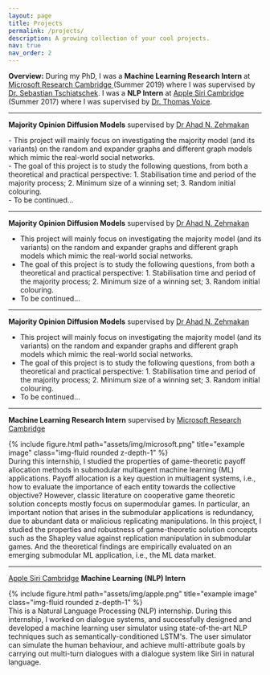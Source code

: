 ```yaml
---
layout: page
title: Projects
permalink: /projects/
description: A growing collection of your cool projects.
nav: true
nav_order: 2
---
```


**Overview:** During my PhD, I was a **Machine Learning Research Intern** at <a href="https://www.microsoft.com/en-us/research/lab/microsoft-research-cambridge/">Microsoft Research Cambridge </a> (Summer 2019) where I was supervised by <a href="https://www.tschiatschek.net/">Dr. Sebastian Tschiatschek</a>. I was a **NLP Intern** at <a href="https://www.apple.com/uk/siri/">Apple Siri Cambridge</a> (Summer 2017) where I was supervised by <a href="https://www.linkedin.com/in/thomas-voice-a67b9ab9/">Dr. Thomas Voice</a>.

---

**Majority Opinion Diffusion Models** supervised by <a href="https://comp.anu.edu.au/people/ahad-zehmakan/">Dr Ahad N. Zehmakan </a>
<div class="row justify-content-sm-start">
    <div class="col-sm-10 mt-3 mt-md-0">
        - This project will mainly focus on investigating the majority model (and its variants) on the random and expander graphs and different graph models which mimic the real-world social networks.
    </div>
    <div class="col-sm-10 mt-3 mt-md-0">
        - The goal of this project is to study the following questions, from both a theoretical and practical perspective: 1. Stabilisation time and period of the majority process; 2. Minimum size of a winning set; 3. Random initial colouring.
    </div>
    <div class="col-sm-10 mt-3 mt-md-0">
        - To be continued...
    </div>
</div>

---

**Majority Opinion Diffusion Models** supervised by <a href="https://comp.anu.edu.au/people/ahad-zehmakan/">Dr Ahad N. Zehmakan </a>
<div class="row justify-content-sm-center">
    <div class="col-sm-10 mt-3 mt-md-0">
        <ul>
          <li>This project will mainly focus on investigating the majority model (and its variants) on the random and expander graphs and different graph models which mimic the real-world social networks.</li>
          <li>The goal of this project is to study the following questions, from both a theoretical and practical perspective: 1. Stabilisation time and period of the majority process; 2. Minimum size of a winning set; 3. Random initial colouring.</li>
          <li>To be continued...</li>
        </ul>
    </div>
</div>

---

**Majority Opinion Diffusion Models** supervised by <a href="https://comp.anu.edu.au/people/ahad-zehmakan/">Dr Ahad N. Zehmakan </a>
<div class="row justify-content-sm-start">
    <div class="col-sm-10 mt-3 mt-md-0">
        <ul>
          <li>This project will mainly focus on investigating the majority model (and its variants) on the random and expander graphs and different graph models which mimic the real-world social networks.</li>
          <li>The goal of this project is to study the following questions, from both a theoretical and practical perspective: 1. Stabilisation time and period of the majority process; 2. Minimum size of a winning set; 3. Random initial colouring.</li>
          <li>To be continued...</li>
        </ul>
    </div>
</div>

---

**Machine Learning Research Intern** supervised by
<a href="https://www.microsoft.com/en-us/research/lab/microsoft-research-cambridge/">Microsoft Research Cambridge </a>
<div class="row justify-content-sm-center">
    <div class="col-sm-2 mt-3 mt-md-0">
        {% include figure.html path="assets/img/microsoft.png" title="example image" class="img-fluid rounded z-depth-1" %}
    </div>
    <div class="col-sm-10 mt-3 mt-md-0">
    During this internship, I studied the properties of game-theoretic payoff allocation methods in submodular multiagent machine learning (ML) applications. Payoff allocation is a key question in multiagent systems, i.e., how to evaluate the importance of each entity towards the collective objective? However, classic literature on cooperative game theoretic solution concepts mostly focus on supermodular games. In particular, an important notion that arises in the submodular applications is redundancy, due to abundant data or malicious replicating manipulations. In this project, I studied the properties and robustness of game-theoretic solution concepts such as the Shapley value against replication manipulation in
    submodular games. And the theoretical findings are empirically evaluated on an emerging submodular ML application, i.e., the ML
    data market.
    </div>
</div>

---

<a href="https://www.microsoft.com/en-us/research/lab/microsoft-research-cambridge/">Apple Siri Cambridge</a>
**Machine Learning (NLP) Intern**
<div class="row justify-content-sm-center">
    <div class="col-sm-2 mt-1 mt-md-0">
        {% include figure.html path="assets/img/apple.png" title="example image" class="img-fluid rounded z-depth-1" %}
    </div>
    <div class="col-sm-10 mt-1 mt-md-0">
     This is a Natural Language Processing (NLP) internship. During this internship, I worked on dialogue systems, and successfully designed and developed a machine learning user simulator using state-of-the-art NLP techniques such as semantically-conditioned LSTM's. The user simulator can simulate the human behaviour, and achieve multi-attribute goals by carrying out multi-turn dialogues with a dialogue system like Siri in natural language.
    </div>
</div>
